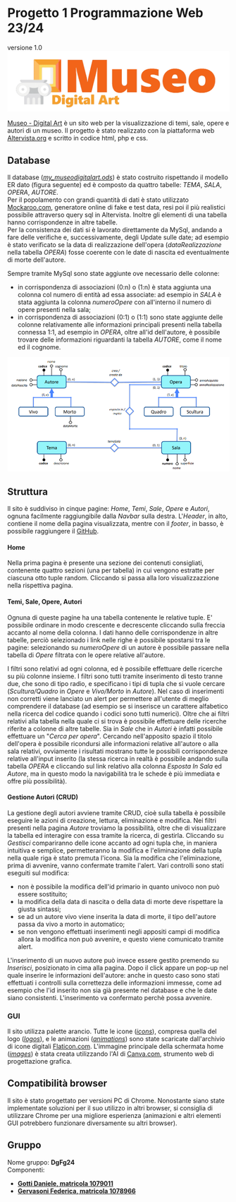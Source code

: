 # Progetto 1 Programmazione Web 23/24
versione 1.0
![logo](https://github.com/DanieleGotti/MUSEO_Digital_Art/blob/main/img/logos/logo.png)

[Museo - Digital Art](https://museodigitalart.altervista.org) è un sito web per la visualizzazione di temi, sale, opere e autori di un museo.
Il progetto è stato realizzato con la piattaforma web [Altervista.org](https://it.altervista.org) e scritto in codice html, php e css.

## Database
Il database ([_my_museodigitalart.ods_](https://github.com/DanieleGotti/MUSEO_Digital_Art/blob/main/database/my_museodigitalart.ods)) è stato costruito rispettando il modello ER dato (figura seguente) ed è composto da quattro tabelle: _TEMA_, _SALA_, _OPERA_, _AUTORE_.
\
Per il popolamento con grandi quantità di dati è stato utilizzato [Mockaroo.com](https://www.mockaroo.com), generatore online di fake e test data, resi poi il più realistici possibile attraverso query sql in Altervista. Inoltre gli elementi di una tabella hanno corrispondenze in altre tabelle.
\
Per la consistenza dei dati si è lavorato direttamente da MySql, andando a fare delle verifiche e, successivamente, degli Update sulle date; ad esempio è stato verificato se la data di realizzazione dell'opera (_dataRealizzazione_ nella tabella _OPERA_) fosse coerente con le date di nascita ed eventualmente di morte dell'autore.

Sempre tramite MySql sono state aggiunte ove necessario delle colonne:
- in corrispondenza di associazioni (0:n) o (1:n) è stata aggiunta una colonna col numero di entità ad essa associate: ad esempio in _SALA_ è stata aggiunta la colonna _numeroOpere_ con all'interno il numero di opere presenti nella sala;
- in corrispondenza di associazioni (0:1) o (1:1) sono state aggiunte delle colonne relativamente alle informazioni principali presenti nella tabella connessa 1:1, ad esempio in _OPERA_, oltre all'id dell'autore, è possibile trovare delle informazioni riguardanti la tabella _AUTORE_, come il nome ed il cognome.

![Fig. 1: ER](https://github.com/DanieleGotti/MUSEO_Digital_Art/blob/main/img/models/ER.png)  

## Struttura
Il sito è suddiviso in cinque pagine: _Home_, _Temi_, _Sale_, _Opere_ e _Autori_, ognuna facilmente raggiungibile dalla _Navbar_ sulla destra. 
L'_Header_, in alto, contiene il nome della pagina visualizzata, mentre con il _footer_, in basso, è possibile raggiungere il [GitHub](https://github.com/DanieleGotti/MUSEO_Digital_Art).

#### Home 
Nella prima pagina è presente una sezione dei contenuti consigliati, contenente quattro sezioni (una per tabella) in cui vengono estratte per ciascuna otto tuple random. 
Cliccando si passa alla loro visualizzazzione nella rispettiva pagina. 

#### Temi, Sale, Opere, Autori
Ognuna di queste pagine ha una tabella contenente le relative tuple. E' possibile ordinare in modo crescente e decrescente cliccando sulla freccia accanto al nome della colonna. I dati hanno delle corrispondenze in altre tabelle, perciò selezionado i link nelle righe è possibile spostarsi tra le pagine: selezionando su _numeroOpere_ di un autore è possibile passare nella tabella di _Opere_ filtrata con le opere relative all'autore.

I filtri sono relativi ad ogni colonna, ed è possibile effettuare delle ricerche su più colonne insieme. I filtri sono tutti tramite inserimento di testo tranne due, che sono di tipo radio, e specificano i tipi di tupla che si vuole cercare (_Scultura/Quadro_ in _Opere_ e _Vivo/Morto_ in _Autore_).
Nel caso di inserimenti non corretti viene lanciato un alert per permettere all'utente di meglio comprendere il database (ad esempio se si inserisce un carattere alfabetico nella ricerca del codice quando i codici sono tutti numerici).
Oltre che ai filtri relativi alla tabella nella quale ci si trova è possibile effettuare delle ricerche riferite a colonne di altre tabelle. Sia in _Sale_ che in _Autori_ è infatti possibile effettuare un "_Cerca per opera_". Cercando nell'apposito spazio il titolo dell'opera è possibile ricondursi alle informazioni relative all'autore o alla sala relativi, ovviamente i risultati mostrano tutte le possibili corrispondenze relative all'input inserito (la stessa ricerca in realtà è possibile andando sulla tabella _OPERA_ e cliccando sul link relativo alla colonna _Esposta In Sala_ ed _Autore_,  ma in questo modo la navigabilità tra le schede è più immediata e offre più possibilità).

#### Gestione Autori (CRUD)
La gestione degli autori avviene tramite CRUD, cioè sulla tabella è possibile eseguire le azioni di creazione, lettura, eliminazione e modifica.
Nei filtri presenti nella pagina _Autore_ troviamo la possibilità, oltre che di visualizzare la tabella ed interagire con essa tramite la ricerca, di gestirla. Cliccando su _Gestisci_ compariranno delle icone accanto ad ogni tupla che, in maniera intuitiva e semplice, permetteranno la modifica e l'eliminazione della tupla nella quale riga è stato premuta l'icona. 
Sia la modifica che l'eliminazione, prima di avvenire, vanno confermate tramite l'alert.
Vari controlli sono stati eseguiti sul modifica:
- non è possibile la modifica dell'id primario in quanto univoco non può essere sostituito;
- la modifica della data di nascita o della data di morte deve rispettare la giusta sintassi;
- se ad un autore vivo viene inserita la data di morte, il tipo dell'autore passa da vivo a morto in automatico;
- se non vengono effettuati inserimenti negli appositi campi di modifica allora la modifica non può avvenire, e questo viene comunicato tramite alert.

L'inserimento di un nuovo autore può invece essere gestito premendo su _Inserisci_, posizionato in cima alla pagina. 
Dopo il click appare un pop-up nel quale inserire le informazioni dell'autore: anche in questo caso sono stati effettuati i controlli sulla correttezza delle informazioni immesse, come ad esempio che l'id inserito non sia già presente nel database e che le date siano consistenti. L'inserimento va confermato perchè possa avvenire. 

### GUI
Il sito utilizza palette arancio. Tutte le icone ([_icons_](https://github.com/DanieleGotti/MUSEO_Digital_Art/blob/main/img/icons)), compresa quella del logo ([_logos_](https://github.com/DanieleGotti/MUSEO_Digital_Art/blob/main/img/logos)), e le animazioni ([_animations_](https://github.com/DanieleGotti/MUSEO_Digital_Art/blob/main/img/animations)) sono state scaricate dall'archivio di icone digitali [Flaticon.com](https://www.flaticon.com/).
L'immagine principale della schermata home ([_images_](https://github.com/DanieleGotti/MUSEO_Digital_Art/blob/main/img/images)) è stata creata utilizzando l'AI di [Canva.com](https://www.canva.com/it_it/generatore-immagini-ai/), strumento web di progettazione grafica.

## Compatibilità browser
Il sito è stato progettato per versioni PC di Chrome. Nonostante siano state implementate soluzioni per il suo utilizzo in altri browser, si consiglia di utilizzare Chrome per una migliore esperienza (animazioni e altri elementi GUI potrebbero funzionare diversamente su altri browser).

## Gruppo
Nome gruppo: __DgFg24__ \
Componenti:
- [__Gotti Daniele, matricola 1079011__](https://github.com/DanieleGotti)
- [__Gervasoni Federica, matricola 1078966__](https://github.com/fgervasoni7)


